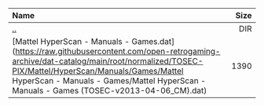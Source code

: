 |Name|Size|
|:---|---:|
|[..](../index.html)|DIR|
|[Mattel HyperScan - Manuals - Games.dat](https://raw.githubusercontent.com/open-retrogaming-archive/dat-catalog/main/root/normalized/TOSEC-PIX/Mattel/HyperScan/Manuals/Games/Mattel HyperScan - Manuals - Games/Mattel HyperScan - Manuals - Games (TOSEC-v2013-04-06_CM).dat)|1390|
